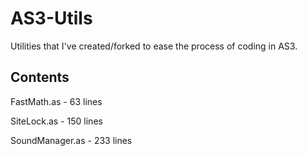 AS3-Utils
=========

Utilities that I've created/forked to ease the process of coding in AS3.

Contents
--------

FastMath.as       - 63 lines

SiteLock.as       - 150 lines

SoundManager.as   - 233 lines

